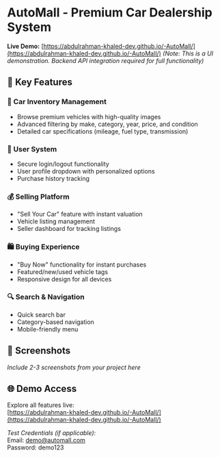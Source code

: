 # AutoMall - Premium Car Dealership System

**Live Demo:** [https://abdulrahman-khaled-dev.github.io/-AutoMall/](https://abdulrahman-khaled-dev.github.io/-AutoMall/)
*(Note: This is a UI demonstration. Backend API integration required for full functionality)*

## 🚀 Key Features

### 🛒 Car Inventory Management
- Browse premium vehicles with high-quality images
- Advanced filtering by make, category, year, price, and condition
- Detailed car specifications (mileage, fuel type, transmission)

### 🔐 User System
- Secure login/logout functionality
- User profile dropdown with personalized options
- Purchase history tracking

### 💰 Selling Platform
- "Sell Your Car" feature with instant valuation
- Vehicle listing management
- Seller dashboard for tracking listings

### 🛍️ Buying Experience
- "Buy Now" functionality for instant purchases
- Featured/new/used vehicle tags
- Responsive design for all devices

### 🔍 Search & Navigation
- Quick search bar
- Category-based navigation
- Mobile-friendly menu

## 📱 Screenshots
*Include 2-3 screenshots from your project here*

## 🌐 Demo Access
Explore all features live:  
[https://abdulrahman-khaled-dev.github.io/-AutoMall/](https://abdulrahman-khaled-dev.github.io/-AutoMall/)

*Test Credentials (if applicable):*  
Email: demo@automall.com  
Password: demo123
